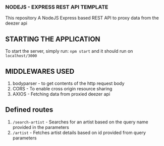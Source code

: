 ### NODEJS - EXPRESS REST API TEMPLATE

This repository A NodeJS Express based REST API to proxy data from the deezer api

## STARTING THE APPLICATION

To start the server, simply run: `npm start` and it should run on `localhost/3000`

## MIDDLEWARES USED

1. bodyparser - to get contents of the http request body
2. CORS - To enable cross origin resource sharing
3. AXIOS - Fetching data from proxied deezer api

## Defined routes

1. `/search-artist` - Searches for an artist based on the query name provided in the parameters
2. `/artist` - Fetches artist details based on id provided from query parameters
